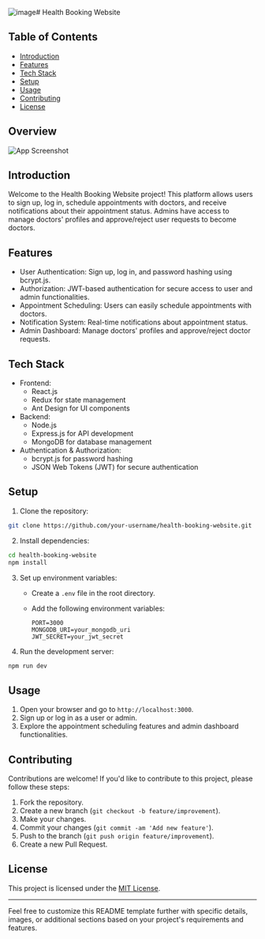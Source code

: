 ![image](https://github.com/shivamnit123/HealthCare/assets/113758155/cd4bba59-4966-4a54-bd48-051579190e44)# Health Booking Website

## Table of Contents

- [Introduction](#introduction)
- [Features](#features)
- [Tech Stack](#tech-stack)
- [Setup](#setup)
- [Usage](#usage)
- [Contributing](#contributing)
- [License](#license)

<!-- Overview Section -->
## Overview
![App Screenshot](https://github.com/shivamnit123/)

## Introduction

Welcome to the Health Booking Website project! This platform allows users to sign up, log in, schedule appointments with doctors, and receive notifications about their appointment status. Admins have access to manage doctors' profiles and approve/reject user requests to become doctors.

## Features

- User Authentication: Sign up, log in, and password hashing using bcrypt.js.
- Authorization: JWT-based authentication for secure access to user and admin functionalities.
- Appointment Scheduling: Users can easily schedule appointments with doctors.
- Notification System: Real-time notifications about appointment status.
- Admin Dashboard: Manage doctors' profiles and approve/reject doctor requests.

## Tech Stack

- Frontend:
  - React.js
  - Redux for state management
  - Ant Design for UI components
- Backend:
  - Node.js
  - Express.js for API development
  - MongoDB for database management
- Authentication & Authorization:
  - bcrypt.js for password hashing
  - JSON Web Tokens (JWT) for secure authentication

## Setup

1. Clone the repository:

```bash
git clone https://github.com/your-username/health-booking-website.git
```

2. Install dependencies:

```bash
cd health-booking-website
npm install
```

3. Set up environment variables:

   - Create a `.env` file in the root directory.
   - Add the following environment variables:

     ```
     PORT=3000
     MONGODB_URI=your_mongodb_uri
     JWT_SECRET=your_jwt_secret
     ```

4. Run the development server:

```bash
npm run dev
```

## Usage

1. Open your browser and go to `http://localhost:3000`.
2. Sign up or log in as a user or admin.
3. Explore the appointment scheduling features and admin dashboard functionalities.

## Contributing

Contributions are welcome! If you'd like to contribute to this project, please follow these steps:

1. Fork the repository.
2. Create a new branch (`git checkout -b feature/improvement`).
3. Make your changes.
4. Commit your changes (`git commit -am 'Add new feature'`).
5. Push to the branch (`git push origin feature/improvement`).
6. Create a new Pull Request.

## License

This project is licensed under the [MIT License](link/to/your/license).

---

Feel free to customize this README template further with specific details, images, or additional sections based on your project's requirements and features.
